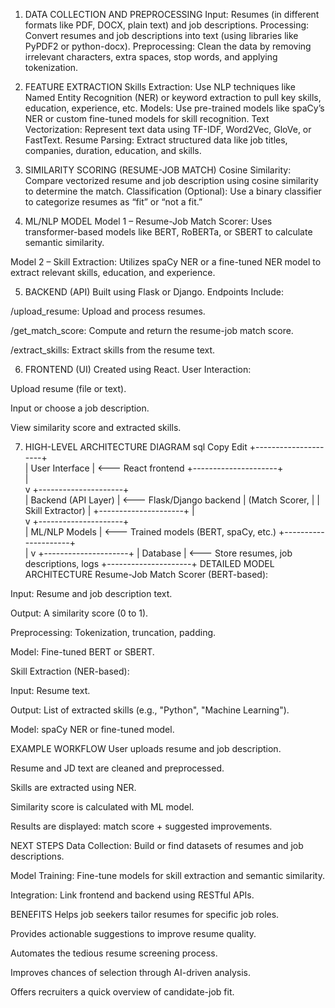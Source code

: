 1. DATA COLLECTION AND PREPROCESSING
Input: Resumes (in different formats like PDF, DOCX, plain text) and job descriptions.
Processing: Convert resumes and job descriptions into text (using libraries like PyPDF2 or python-docx).
Preprocessing: Clean the data by removing irrelevant characters, extra spaces, stop words, and applying tokenization.

2. FEATURE EXTRACTION
Skills Extraction: Use NLP techniques like Named Entity Recognition (NER) or keyword extraction to pull key skills, education, experience, etc.
Models: Use pre-trained models like spaCy’s NER or custom fine-tuned models for skill recognition.
Text Vectorization: Represent text data using TF-IDF, Word2Vec, GloVe, or FastText.
Resume Parsing: Extract structured data like job titles, companies, duration, education, and skills.

3. SIMILARITY SCORING (RESUME-JOB MATCH)
Cosine Similarity: Compare vectorized resume and job description using cosine similarity to determine the match.
Classification (Optional): Use a binary classifier to categorize resumes as “fit” or “not a fit.”

4. ML/NLP MODEL
Model 1 – Resume-Job Match Scorer:
Uses transformer-based models like BERT, RoBERTa, or SBERT to calculate semantic similarity.

Model 2 – Skill Extraction:
Utilizes spaCy NER or a fine-tuned NER model to extract relevant skills, education, and experience.

5. BACKEND (API)
Built using Flask or Django.
Endpoints Include:

/upload_resume: Upload and process resumes.

/get_match_score: Compute and return the resume-job match score.

/extract_skills: Extract skills from the resume text.

6. FRONTEND (UI)
Created using React.
User Interaction:

Upload resume (file or text).

Input or choose a job description.

View similarity score and extracted skills.

7. HIGH-LEVEL ARCHITECTURE DIAGRAM
sql
Copy
Edit
              +---------------------+                     
              |   User Interface     |         <--- React frontend
              +---------------------+                     
                       |                       
                       v
              +---------------------+                    
              |  Backend (API Layer) |         <--- Flask/Django backend
              |    (Match Scorer,    |
              |     Skill Extractor) |
              +---------------------+
                       |                       
                       v
              +---------------------+                     
              |     ML/NLP Models    |         <--- Trained models (BERT, spaCy, etc.)
              +---------------------+        
                       |
                       v
              +---------------------+
              |     Database        |         <--- Store resumes, job descriptions, logs
              +---------------------+
DETAILED MODEL ARCHITECTURE
Resume-Job Match Scorer (BERT-based):

Input: Resume and job description text.

Output: A similarity score (0 to 1).

Preprocessing: Tokenization, truncation, padding.

Model: Fine-tuned BERT or SBERT.

Skill Extraction (NER-based):

Input: Resume text.

Output: List of extracted skills (e.g., "Python", "Machine Learning").

Model: spaCy NER or fine-tuned model.

EXAMPLE WORKFLOW
User uploads resume and job description.

Resume and JD text are cleaned and preprocessed.

Skills are extracted using NER.

Similarity score is calculated with ML model.

Results are displayed: match score + suggested improvements.

NEXT STEPS
Data Collection: Build or find datasets of resumes and job descriptions.

Model Training: Fine-tune models for skill extraction and semantic similarity.

Integration: Link frontend and backend using RESTful APIs.

BENEFITS
Helps job seekers tailor resumes for specific job roles.

Provides actionable suggestions to improve resume quality.

Automates the tedious resume screening process.

Improves chances of selection through AI-driven analysis.

Offers recruiters a quick overview of candidate-job fit.



